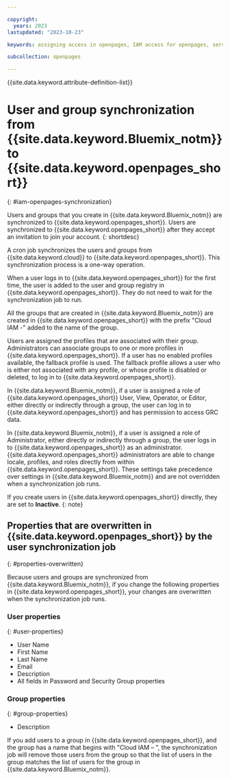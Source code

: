 ```yaml
---

copyright:
  years: 2023
lastupdated: "2023-10-23"

keywords: assigning access in openpages, IAM access for openpages, service roles in openpages, access policies in openpages

subcollection: openpages

---
```


{{site.data.keyword.attribute-definition-list}}

# User and group synchronization from {{site.data.keyword.Bluemix_notm}} to {{site.data.keyword.openpages_short}}
{: #iam-openpages-synchronization}

Users and groups that you create in {{site.data.keyword.Bluemix_notm}} are synchronized to {{site.data.keyword.openpages_short}}. Users are synchronized to {{site.data.keyword.openpages_short}} after they accept an invitation to join your account.
{: shortdesc}

A cron job synchronizes the users and groups from {{site.data.keyword.cloud}} to {{site.data.keyword.openpages_short}}. This synchronization process is a one-way operation.

When a user logs in to {{site.data.keyword.openpages_short}} for the first time, the user is added to the user and group registry in {{site.data.keyword.openpages_short}}. They do not need to wait for the synchronization job to run.

All the groups that are created in {{site.data.keyword.Bluemix_notm}} are created in {{site.data.keyword.openpages_short}} with the prefix "Cloud IAM -" added to the name of the group.

Users are assigned the profiles that are associated with their group. Administrators can associate groups to one or more profiles in {{site.data.keyword.openpages_short}}. If a user has no enabled profiles available, the fallback profile is used. The fallback profile allows a user who is either not associated with any profile, or whose profile is disabled or deleted, to log in to {{site.data.keyword.openpages_short}}.

In {{site.data.keyword.Bluemix_notm}}, if a user is assigned a role of {{site.data.keyword.openpages_short}} User, View, Operator, or Editor, either directly or indirectly through a group, the user can log in to {{site.data.keyword.openpages_short}} and has permission to access GRC data.

In {{site.data.keyword.Bluemix_notm}}, if a user is assigned a role of Administrator, either directly or indirectly through a
group, the user logs in to {{site.data.keyword.openpages_short}} as an administrator. {{site.data.keyword.openpages_short}} administrators are able to change locale, profiles, and roles directly from within {{site.data.keyword.openpages_short}}. These settings take precedence over settings in {{site.data.keyword.Bluemix_notm}} and are not overridden when a synchronization job runs.

If you create users in {{site.data.keyword.openpages_short}} directly, they are set to **Inactive**.
{: note}

## Properties that are overwritten in {{site.data.keyword.openpages_short}} by the user synchronization job
{: #properties-overwritten}

Because users and groups are synchronized from {{site.data.keyword.Bluemix_notm}}, if you change the following
properties in {{site.data.keyword.openpages_short}}, your changes are overwritten when the synchronization job runs.

### User properties
{: #user-properties}

- User Name
- First Name
- Last Name
- Email
- Description
- All fields in Password and Security Group properties

### Group properties
{: #group-properties}

- Description

If you add users to a group in {{site.data.keyword.openpages_short}}, and the group has a name that begins with "Cloud
IAM – ", the synchronization job will remove those users from the group so that the list of users
in the group matches the list of users for the group in {{site.data.keyword.Bluemix_notm}}.

